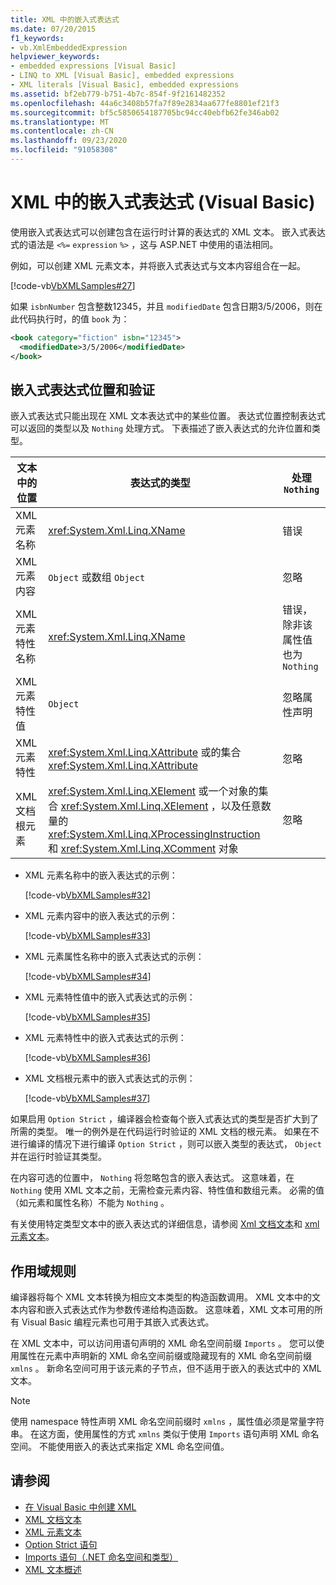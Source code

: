```yaml
---
title: XML 中的嵌入式表达式
ms.date: 07/20/2015
f1_keywords:
- vb.XmlEmbeddedExpression
helpviewer_keywords:
- embedded expressions [Visual Basic]
- LINQ to XML [Visual Basic], embedded expressions
- XML literals [Visual Basic], embedded expressions
ms.assetid: bf2eb779-b751-4b7c-854f-9f2161482352
ms.openlocfilehash: 44a6c3408b57fa7f89e2834aa677fe8801ef21f3
ms.sourcegitcommit: bf5c5850654187705bc94cc40ebfb62fe346ab02
ms.translationtype: MT
ms.contentlocale: zh-CN
ms.lasthandoff: 09/23/2020
ms.locfileid: "91058308"
---
```

# <a name="embedded-expressions-in-xml-visual-basic"></a>XML 中的嵌入式表达式 (Visual Basic)

使用嵌入式表达式可以创建包含在运行时计算的表达式的 XML 文本。 嵌入式表达式的语法是 `<%=` `expression` `%>` ，这与 ASP.NET 中使用的语法相同。  
  
 例如，可以创建 XML 元素文本，并将嵌入式表达式与文本内容组合在一起。  
  
 [!code-vb[VbXMLSamples#27](~/samples/snippets/visualbasic/VS_Snippets_VBCSharp/VbXMLSamples/VB/XMLSamples13.vb#27)]  
  
 如果 `isbnNumber` 包含整数12345，并且 `modifiedDate` 包含日期3/5/2006，则在此代码执行时，的值 `book` 为：  
  
```xml  
<book category="fiction" isbn="12345">  
  <modifiedDate>3/5/2006</modifiedDate>  
</book>  
```  
  
## <a name="embedded-expression-location-and-validation"></a>嵌入式表达式位置和验证  

 嵌入式表达式只能出现在 XML 文本表达式中的某些位置。 表达式位置控制表达式可以返回的类型以及 `Nothing` 处理方式。 下表描述了嵌入表达式的允许位置和类型。  
  
|文本中的位置|表达式的类型|处理 `Nothing`|  
|---|---|---|  
|XML 元素名称|<xref:System.Xml.Linq.XName>|错误|  
|XML 元素内容|`Object` 或数组 `Object`|忽略|  
|XML 元素特性名称|<xref:System.Xml.Linq.XName>|错误，除非该属性值也为 `Nothing`|  
|XML 元素特性值|`Object`|忽略属性声明|  
|XML 元素特性|<xref:System.Xml.Linq.XAttribute> 或的集合 <xref:System.Xml.Linq.XAttribute>|忽略|  
|XML 文档根元素|<xref:System.Xml.Linq.XElement> 或一个对象的集合 <xref:System.Xml.Linq.XElement> ，以及任意数量的 <xref:System.Xml.Linq.XProcessingInstruction> 和 <xref:System.Xml.Linq.XComment> 对象|忽略|  
  
- XML 元素名称中的嵌入表达式的示例：  
  
     [!code-vb[VbXMLSamples#32](~/samples/snippets/visualbasic/VS_Snippets_VBCSharp/VbXMLSamples/VB/XMLSamples13.vb#32)]  
  
- XML 元素内容中的嵌入表达式的示例：  
  
     [!code-vb[VbXMLSamples#33](~/samples/snippets/visualbasic/VS_Snippets_VBCSharp/VbXMLSamples/VB/XMLSamples13.vb#33)]  
  
- XML 元素属性名称中的嵌入式表达式的示例：  
  
     [!code-vb[VbXMLSamples#34](~/samples/snippets/visualbasic/VS_Snippets_VBCSharp/VbXMLSamples/VB/XMLSamples13.vb#34)]  
  
- XML 元素特性值中的嵌入式表达式的示例：  
  
     [!code-vb[VbXMLSamples#35](~/samples/snippets/visualbasic/VS_Snippets_VBCSharp/VbXMLSamples/VB/XMLSamples13.vb#35)]  
  
- XML 元素特性中的嵌入式表达式的示例：  
  
     [!code-vb[VbXMLSamples#36](~/samples/snippets/visualbasic/VS_Snippets_VBCSharp/VbXMLSamples/VB/XMLSamples13.vb#36)]  
  
- XML 文档根元素中的嵌入式表达式的示例：  
  
     [!code-vb[VbXMLSamples#37](~/samples/snippets/visualbasic/VS_Snippets_VBCSharp/VbXMLSamples/VB/XMLSamples13.vb#37)]  
  
 如果启用 `Option Strict` ，编译器会检查每个嵌入式表达式的类型是否扩大到了所需的类型。 唯一的例外是在代码运行时验证的 XML 文档的根元素。 如果在不进行编译的情况下进行编译 `Option Strict` ，则可以嵌入类型的表达式， `Object` 并在运行时验证其类型。  
  
 在内容可选的位置中， `Nothing` 将忽略包含的嵌入表达式。 这意味着，在 `Nothing` 使用 XML 文本之前，无需检查元素内容、特性值和数组元素。 必需的值（如元素和属性名称）不能为 `Nothing` 。  
  
 有关使用特定类型文本中的嵌入表达式的详细信息，请参阅 [Xml 文档文本](../../../language-reference/xml-literals/xml-document-literal.md)和 [xml 元素文本](../../../language-reference/xml-literals/xml-element-literal.md)。  
  
## <a name="scoping-rules"></a>作用域规则  

 编译器将每个 XML 文本转换为相应文本类型的构造函数调用。 XML 文本中的文本内容和嵌入式表达式作为参数传递给构造函数。 这意味着，XML 文本可用的所有 Visual Basic 编程元素也可用于其嵌入式表达式。  
  
 在 XML 文本中，可以访问用语句声明的 XML 命名空间前缀 `Imports` 。 您可以使用属性在元素中声明新的 XML 命名空间前缀或隐藏现有的 XML 命名空间前缀 `xmlns` 。 新命名空间可用于该元素的子节点，但不适用于嵌入的表达式中的 XML 文本。  
  
> [!NOTE]
> 使用 namespace 特性声明 XML 命名空间前缀时 `xmlns` ，属性值必须是常量字符串。 在这方面，使用属性的方式 `xmlns` 类似于使用 `Imports` 语句声明 XML 命名空间。 不能使用嵌入的表达式来指定 XML 命名空间值。  
  
## <a name="see-also"></a>请参阅

- [在 Visual Basic 中创建 XML](creating-xml.md)
- [XML 文档文本](../../../language-reference/xml-literals/xml-document-literal.md)
- [XML 元素文本](../../../language-reference/xml-literals/xml-element-literal.md)
- [Option Strict 语句](../../../language-reference/statements/option-strict-statement.md)
- [Imports 语句（.NET 命名空间和类型）](../../../language-reference/statements/imports-statement-net-namespace-and-type.md)
- [XML 文本概述](xml-literals-overview.md)

